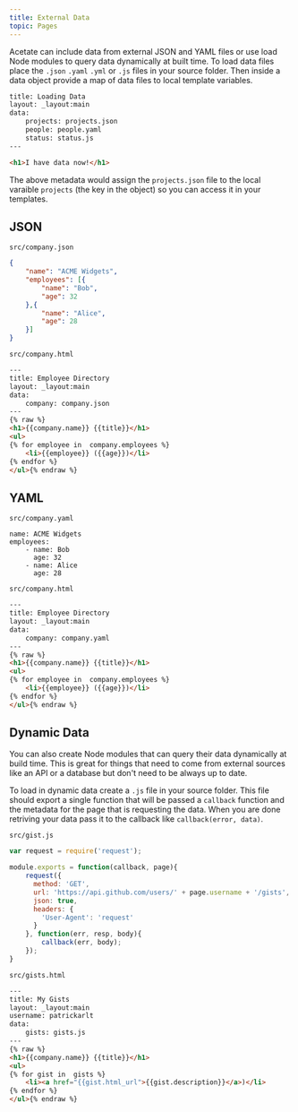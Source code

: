 ```yaml
---
title: External Data
topic: Pages
---
```


Acetate can include data from external JSON and YAML files or use load Node modules to query data dynamically at built time. To load data files place the `.json` `.yaml` `.yml` or `.js` files in your source folder. Then inside a data object provide a map of data files to local template variables.

```html
title: Loading Data
layout: _layout:main
data:
    projects: projects.json
    people: people.yaml
    status: status.js
---

<h1>I have data now!</h1>
```

The above metadata would assign the `projects.json` file to the local varaible `projects` (the key in the object) so you can access it in your templates.

## JSON

<code class="filename">src/company.json</code>

```json
{
    "name": "ACME Widgets",
    "employees": [{
        "name": "Bob",
        "age": 32
    },{
        "name": "Alice",
        "age": 28
    }]
}
```

<code class="filename">src/company.html</code>

```html
---
title: Employee Directory
layout: _layout:main
data:
    company: company.json
---
{% raw %}
<h1>{{company.name}} {{title}}</h1>
<ul>
{% for employee in  company.employees %}
    <li>{{employee}} ({{age}})</li>
{% endfor %}
</ul>{% endraw %}
```


## YAML

<code class="filename">src/company.yaml</code>

```
name: ACME Widgets
employees:
    - name: Bob
      age: 32
    - name: Alice
      age: 28
```

<code class="filename">src/company.html</code>

```html
---
title: Employee Directory
layout: _layout:main
data:
    company: company.yaml
---
{% raw %}
<h1>{{company.name}} {{title}}</h1>
<ul>
{% for employee in  company.employees %}
    <li>{{employee}} ({{age}})</li>
{% endfor %}
</ul>{% endraw %}
```

## Dynamic Data

You can also create Node modules that can query their data dynamically at build time. This is great for things that need to come from external sources like an API or a database but don't need to be always up to date.

To load in dynamic data create a `.js` file in your source folder. This file should export a single function that will be passed a `callback` function and the metadata for the page that is requesting the data. When you are done retriving your data pass it to the callback like `callback(error, data)`.

<code class="filename">src/gist.js</code>

```js
var request = require('request');

module.exports = function(callback, page){
    request({
      method: 'GET',
      url: 'https://api.github.com/users/' + page.username + '/gists',
      json: true,
      headers: {
        'User-Agent': 'request'
      }
    }, function(err, resp, body){
        callback(err, body);
    });
}
```

<code class="filename">src/gists.html</code>

```html
---
title: My Gists
layout: _layout:main
username: patrickarlt
data:
    gists: gists.js
---
{% raw %}
<h1>{{company.name}} {{title}}</h1>
<ul>
{% for gist in  gists %}
    <li><a href="{{gist.html_url">{{gist.description}}</a>)</li>
{% endfor %}
</ul>{% endraw %}
```